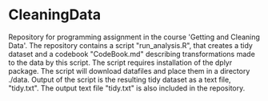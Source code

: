 CleaningData
============

Repository for programming assignment in the course 'Getting and Cleaning Data'.
The repository contains a script "run_analysis.R", that creates a tidy dataset
and a codebook "CodeBook.md" describing transformations made to the data by this script.
The script requires installation of the dplyr package.
The script will download datafiles and place them in a directory ./data. Output of the script
is the resulting tidy dataset as a text file, "tidy.txt".
The output text file "tidy.txt" is also included in the repository.
